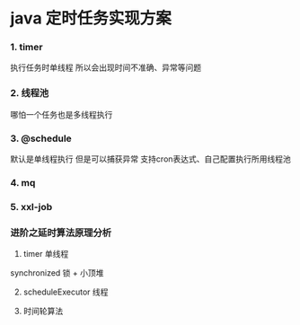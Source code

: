 # java 定时任务实现方案

### 1. timer
执行任务时单线程
所以会出现时间不准确、异常等问题    
### 2. 线程池
哪怕一个任务也是多线程执行
### 3. @schedule
默认是单线程执行 但是可以捕获异常
支持cron表达式、自己配置执行所用线程池
### 4. mq

### 5. xxl-job

### 进阶之延时算法原理分析

1. timer 单线程

synchronized 锁 + 小顶堆

2. scheduleExecutor 线程

3. 时间轮算法